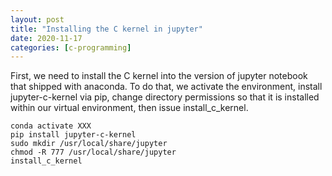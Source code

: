 ```yaml
---
layout: post
title: "Installing the C kernel in jupyter"
date: 2020-11-17
categories: [c-programming]
---
```


First, we need to install the C kernel into the version of jupyter notebook that shipped with anaconda. To do that, we activate the environment, install jupyter-c-kernel via pip, change directory permissions so that it is installed within our virtual environment, then issue install_c_kernel.


```code
conda activate XXX
pip install jupyter-c-kernel
sudo mkdir /usr/local/share/jupyter
chmod -R 777 /usr/local/share/jupyter
install_c_kernel
```

